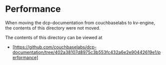 # Performance

When moving the dcp-documentation from couchbaselabs to kv-engine, the contents
of this directory were not moved.

The contents of this directory can be viewed at

* [https://github.com/couchbaselabs/dcp-documentation/tree/402a38107d8975c3b553fc432a6e2e90442619e1/performance]

